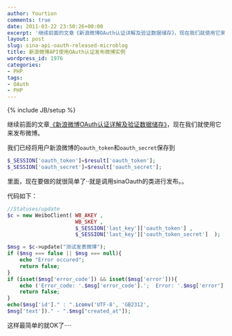```yaml
---
author: Yourtion
comments: true
date: 2011-03-22 23:50:26+00:00
excerpt: '继续前面的文章《新浪微博OAuth认证详解及验证数据储存》，现在我们就使用它来发布微博具体实现代码。'
layout: post
slug: sina-api-oauth-released-microblog
title: 新浪微博API使用OAuth认证发布微博实例
wordpress_id: 1976
categories:
- PHP
tags:
- OAuth
- PHP
---
```

{% include JB/setup %}

继续前面的文章[《新浪微博OAuth认证详解及验证数据储存》](/sina-oauth-verification-storage.html)，现在我们就使用它来发布微博。

我们已经将用户新浪微博的```oauth_token```和```oauth_secret```保存到

```php
$_SESSION['oauth_token']=$result['oauth_token'];
$_SESSION['oauth_secret']=$result['oauth_secret'];
```

里面，现在要做的就很简单了··就是调用sinaOauth的类进行发布。。

代码如下：

```php
//Statuses/update
$c = new WeiboClient( WB_AKEY , 
                      WB_SKEY , 
                      $_SESSION['last_key']['oauth_token'] , 
                      $_SESSION['last_key']['oauth_token_secret']  );

$msg = $c->update("测试发表微博");
if ($msg === false || $msg === null){
	echo "Error occured";
	return false;
}
if (isset($msg['error_code']) && isset($msg['error'])){
	echo ('Error_code: '.$msg['error_code'].';  Error: '.$msg['error'] );
	return false;
} 
echo($msg['id']." : ".iconv('UTF-8', 'GB2312',
$msg['text'])." - ".$msg["created_at"]);
```

这样最简单的就OK了····
